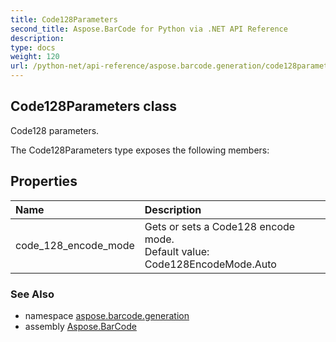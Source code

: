 ```yaml
---
title: Code128Parameters
second_title: Aspose.BarCode for Python via .NET API Reference
description: 
type: docs
weight: 120
url: /python-net/api-reference/aspose.barcode.generation/code128parameters/
---
```


## Code128Parameters class

Code128 parameters.

The Code128Parameters type exposes the following members:
## Properties
| Name | Description |
| :- | :- |
|code_128_encode_mode|Gets or sets a Code128 encode mode. <br/>            Default value: Code128EncodeMode.Auto|

### See Also

* namespace [aspose.barcode.generation](/barcode/python-net/api-reference/aspose.barcode.generation/)
* assembly [Aspose.BarCode](/barcode/python-net/api-reference/)

